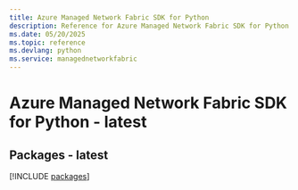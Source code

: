 ```yaml
---
title: Azure Managed Network Fabric SDK for Python
description: Reference for Azure Managed Network Fabric SDK for Python
ms.date: 05/20/2025
ms.topic: reference
ms.devlang: python
ms.service: managednetworkfabric
---
```

# Azure Managed Network Fabric SDK for Python - latest
## Packages - latest
[!INCLUDE [packages](managed-network-fabric-index.md)]